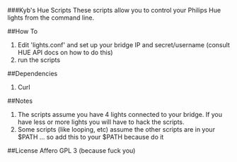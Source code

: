 ###Kyb's Hue Scripts
These scripts allow you to control your Philips Hue lights from the command line.

##How To
1. Edit 'lights.conf' and set up your bridge IP and secret/username (consult HUE API docs on how to do this)
2. run the scripts

##Dependencies
1. Curl

##Notes
1. The scripts assume you have 4 lights connected to your bridge. If you have less or more lights you will have to hack the scripts.
2. Some scripts (like looping, etc) assume the other scripts are in your $PATH ... so add this to your $PATH because do it

##License
Affero GPL 3 (because fuck you)
